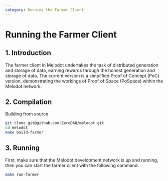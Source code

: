 ```yaml
---
category: Running the Farmer Client
---
```


# Running the Farmer Client

## 1. Introduction

The farmer client in Melodot undertakes the task of distributed generation and storage of data, earning rewards through the honest generation and storage of data. The current version is a simplified Proof of Concept (PoC) version, demonstrating the workings of Proof of Space (PoSpace) within the Melodot network.

## 2. Compilation

Building from source
    
```bash
git clone git@github.com:ZeroDAO/melodot.git
cd melodot
make build-farmer
```

## 3. Running

First, make sure that the Melodot development network is up and running, then you can start the farmer client with the following command.

```bash
make run-farmer
```
